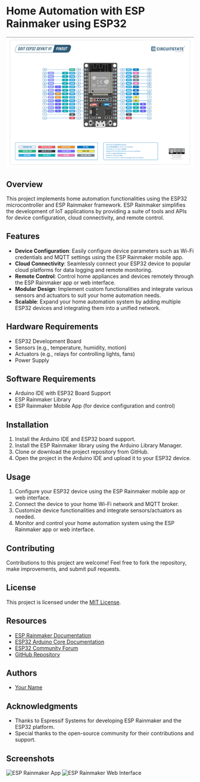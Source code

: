 # Home Automation with ESP Rainmaker using ESP32

![ESP32](./esp32-datasheet/esp32_doit_devkit_v1.png)

## Overview

This project implements home automation functionalities using the ESP32 microcontroller and ESP Rainmaker framework. ESP Rainmaker simplifies the development of IoT applications by providing a suite of tools and APIs for device configuration, cloud connectivity, and remote control.

## Features

- **Device Configuration**: Easily configure device parameters such as Wi-Fi credentials and MQTT settings using the ESP Rainmaker mobile app.
- **Cloud Connectivity**: Seamlessly connect your ESP32 device to popular cloud platforms for data logging and remote monitoring.
- **Remote Control**: Control home appliances and devices remotely through the ESP Rainmaker app or web interface.
- **Modular Design**: Implement custom functionalities and integrate various sensors and actuators to suit your home automation needs.
- **Scalable**: Expand your home automation system by adding multiple ESP32 devices and integrating them into a unified network.

## Hardware Requirements

- ESP32 Development Board
- Sensors (e.g., temperature, humidity, motion)
- Actuators (e.g., relays for controlling lights, fans)
- Power Supply

## Software Requirements

- Arduino IDE with ESP32 Board Support
- ESP Rainmaker Library
- ESP Rainmaker Mobile App (for device configuration and control)

## Installation

1. Install the Arduino IDE and ESP32 board support.
2. Install the ESP Rainmaker library using the Arduino Library Manager.
3. Clone or download the project repository from GitHub.
4. Open the project in the Arduino IDE and upload it to your ESP32 device.

## Usage

1. Configure your ESP32 device using the ESP Rainmaker mobile app or web interface.
2. Connect the device to your home Wi-Fi network and MQTT broker.
3. Customize device functionalities and integrate sensors/actuators as needed.
4. Monitor and control your home automation system using the ESP Rainmaker app or web interface.

## Contributing

Contributions to this project are welcome! Feel free to fork the repository, make improvements, and submit pull requests.

## License

This project is licensed under the [MIT License](LICENSE).

## Resources

- [ESP Rainmaker Documentation](https://rainmaker.espressif.com/docs/)
- [ESP32 Arduino Core Documentation](https://docs.espressif.com/projects/arduino-esp32/en/latest/)
- [ESP32 Community Forum](https://esp32.com/)
- [GitHub Repository](https://github.com/your-username/esp32-home-automation)

## Authors

- [Your Name](https://github.com/your-username)

## Acknowledgments

- Thanks to Espressif Systems for developing ESP Rainmaker and the ESP32 platform.
- Special thanks to the open-source community for their contributions and support.

## Screenshots

![ESP Rainmaker App](esp_rainmaker_app.png)
![ESP Rainmaker Web Interface](esp_rainmaker_web.png)
